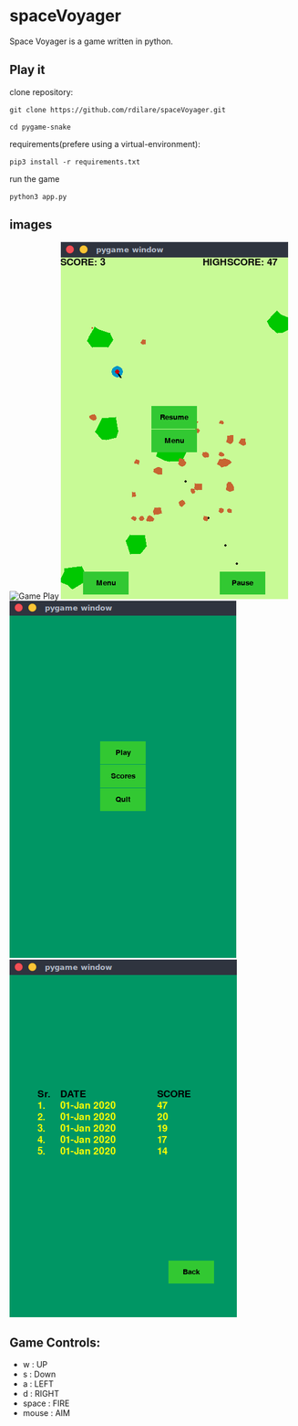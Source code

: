 # spaceVoyager
Space Voyager is a game written in python.



## Play it
clone repository:
```
git clone https://github.com/rdilare/spaceVoyager.git
```

```
cd pygame-snake
```

requirements(prefere using a virtual-environment):
```
pip3 install -r requirements.txt
```

run the game 
```
python3 app.py
```

## images

![Game Play](/images/gamePlay.gif)  ![Pause Menu](/images/pauseMenu.png)
![Main Menu](/images/mainMenu.png)  ![Score](/images/score.png)

## Game Controls:

- w : UP
- s : Down
- a : LEFT
- d : RIGHT
- space : FIRE
- mouse : AIM